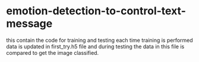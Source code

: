 # emotion-detection-to-control-text-message


this contain the code for training and testing
each time training is performed data is updated in first_try.h5 file and during testing the data in this file is compared to get the image classified.
